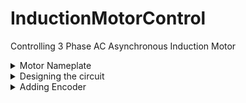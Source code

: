 # InductionMotorControl
Controlling 3 Phase AC Asynchronous Induction Motor

<details>
  
<summary> Motor Nameplate </summary>

![image](https://github.com/GhajariAli/InductionMotorControl/assets/124516346/79e54aa8-2c5a-48e7-a765-f435c64f1b8a)

</details>

<details>
  
<summary> Designing the circuit </summary>

I've Designed the control boad around this IC fro Infineon [IGCM04F60GAXKMA1](https://www.digikey.ca/en/products/detail/infineon-technologies/IGCM04F60GAXKMA1/5960098)

Here is the video of testing the circuit and getting initial result:

 [ ![image](https://github.com/GhajariAli/InductionMotorControl/assets/124516346/e5c6398d-9890-4f7f-9bff-9ceaebefc4f3)](https://www.youtube.com/shorts/fg0to3o2meA)

So I designed a PCB to get things going Faster, you can find the KiCAD design and initial code to run the motor in [THIS](https://github.com/GhajariAli/InductionMotorControl/tree/FirstCurcuitDesign)https://github.com/GhajariAli/InductionMotorControl/tree/FirstCurcuitDesign branch

![image](https://github.com/GhajariAli/InductionMotorControl/assets/124516346/7d180d9a-082e-4a4d-8e66-88960f138076)

![image](https://github.com/GhajariAli/InductionMotorControl/assets/124516346/3f589aea-a336-4bb9-9014-de208c041ac9)

![image](https://github.com/GhajariAli/InductionMotorControl/assets/124516346/ef48dafa-2c1b-447d-9f68-5755eeecb492)

</details>

<details>
  
<summary> Adding Encoder </summary>
Induction Motors are usally not controlled by a closed loop using encoder but to validate and verify my own work I'd like to have and encoder on the shaft.

here is the encoder I've used : 

[![image](https://github.com/GhajariAli/InductionMotorControl/assets/124516346/795896b8-fc90-404c-ae55-26a9536d124e)](https://www.aliexpress.com/item/4000094589182.html?spm=a2g0o.order_list.order_list_main.51.55f218029jO34n)

Below is what I've designed to mount the encoder, you'll find all 3D models in the same branch as mentioned in the circuit diagram section.

![image](https://github.com/GhajariAli/InductionMotorControl/assets/124516346/297e91bb-acf1-4c62-90d7-24dd36e4b6fe)

![image](https://github.com/GhajariAli/InductionMotorControl/assets/124516346/8133c074-e35b-4a94-ba1a-8fad14bfdc7c)



</details>
